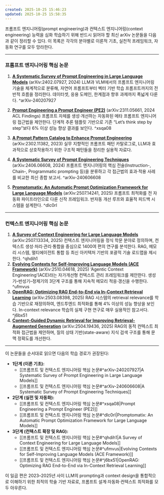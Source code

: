 ```yaml
---
created: 2025-10-25 15:46:23
updated: 2025-10-25 15:58:35
---
```

프롬프트 엔지니어링(prompt engineering)과 컨텍스트 엔지니어링(context engineering) 능력을 심화 학습하기 위해 반드시 읽어야 할 최신 arXiv 논문들을 다음과 같이 정리할 수 있다. 이 목록은 각각의 분야별로 이론적 기초, 실천적 프레임워크, 자동화 연구를 모두 망라한다.

***

### 프롬프트 엔지니어링 핵심 논문

1. **[A Systematic Survey of Prompt Engineering in Large Language Models](https://arxiv.org/abs/2402.07927)** (arXiv:2402.07927, 2024)
   LLM과 VLM에서의 프롬프트 엔지니어링 기술을 체계적으로 분류해, 자연어 프롬프트부터 벡터 기반 학습 프롬프트까지의 전반적 흐름을 정리한다. 데이터셋, 응용 도메인, 한계점과 향후 과제까지 폭넓게 다룬다. ^arXiv-240207927

2. **[Prompt Engineering a Prompt Engineer (PE2)](https://arxiv.org/abs/2311.05661)** (arXiv:2311.05661, 2024 ACL Findings)
   프롬프트 자체를 생성·개선하는 자동화된 메타 프롬프트 엔지니어링 접근법을 제안한다. 단계적 추론 템플릿 기반으로 기존 “Let’s think step by step”보다 6% 이상 성능 향상 결과를 보인다. ^xsqa08
3. **[A Prompt Pattern Catalog to Enhance Prompt Engineering](https://arxiv.org/abs/2302.11382)** (arXiv:2302.11382, 2023)
   실무 지향적인 프롬프트 패턴 카탈로그로, LLM과 효과적으로 상호작용하기 위한 구조적 패턴들을 정리한 실용적 자료다.

4. **[A Systematic Survey of Prompt Engineering Techniques](https://arxiv.org/abs/2406.06608)** (arXiv:2406.06608, 2024)
   프롬프트 엔지니어링의 핵심 전술(Instruction-, Chain-, Programmatic prompting 등)을 분류하고 각 접근법의 효과·적용 사레를 비교한 최신 종합 보고서. ^arXiv-240606608

5. **[Promptomatix: An Automatic Prompt Optimization Framework for Large Language Models](https://arxiv.org/abs/2507.14241)** (arXiv:2507.14241, 2025)
   프롬프트 최적화를 전 자동화 파이프라인으로 다룬 신작 프레임워크. 반자동 개선 루프와 효율적 피드백 시스템을 설계한다. ^dlc0rl

***

### 컨텍스트 엔지니어링 핵심 논문

1. **[A Survey of Context Engineering for Large Language Models](https://arxiv.org/abs/2507.13334)** (arXiv:2507.13334, 2025)
   컨텍스트 엔지니어링을 정식 학문 분야로 정의하며, 컨텍스트 생성·처리·관리·통합을 중심으로 1400여 편의 연구를 분석한다. RAG, 메모리 시스템, 멀티에이전트 통합 등 최신 아키텍처 기반의 포괄적 기술 로드맵을 제시한다. ^qhdih1
2. **[Evolving Contexts for Self-Improving Language Models (ACE Framework)](https://arxiv.org/abs/2510.04618)** (arXiv:2510.04618, 2025)
   ‘Agentic Context Engineering’(ACE)라는 자가개선형 컨텍스트 관리 프레임워크를 제안한다. 생성기–반성기–정제기의 3단계 구조를 통해 지속적 메모리 적응·갱신을 수행한다. ^ufmvus
3. **[OpenRAG: Optimizing RAG End-to-End via In-Context Retrieval Learning](https://arxiv.org/abs/2503.08398)** (arXiv:2503.08398, 2025)
   RAG 시스템의 retrieval relevance를 학습 기반으로 재정의하여, 엔드투엔드 최적화를 통해 4% 이상의 성능 향상을 보인다. In-context relevance 학습의 실제 구현 연구로 매우 실용적인 참고서다. ^j6bx51
4. **[Context-Guided Dynamic Retrieval for Improving Retrieval-Augmented Generation](https://arxiv.org/abs/2504.19436)** (arXiv:2504.19436, 2025)
   RAG의 동적 컨텍스트 최적화 접근법을 제안하며, 질의 상태 기반(state-aware) 지식 검색 구조를 통해 문맥 정확도를 개선한다.

***

이 논문들을 순서대로 읽으면 다음의 학습 경로가 권장된다:

- **1단계 (이론 기초):**
	- [[프롬프트 및 컨텍스트 엔지니어링 핵심 논문#^arXiv-240207927|A Systematic Survey of Prompt Engineering in Large Language Models]]
	- [[프롬프트 및 컨텍스트 엔지니어링 핵심 논문#^arXiv-240606608|A Systematic Survey of Prompt Engineering Techniques]]
- **2단계 (실전 및 자동화):**
	- [[프롬프트 및 컨텍스트 엔지니어링 핵심 논문#^xsqa08|Prompt Engineering a Prompt Engineer (PE2)]]
	- [[프롬프트 및 컨텍스트 엔지니어링 핵심 논문#^dlc0rl|Promptomatix: An Automatic Prompt Optimization Framework for Large Language Models]]
- **3단계 (컨텍스트 확장 및 RAG):**
	- [[프롬프트 및 컨텍스트 엔지니어링 핵심 논문#^qhdih1|A Survey of Context Engineering for Large Language Models]]
	- [[프롬프트 및 컨텍스트 엔지니어링 핵심 논문#^ufmvus|Evolving Contexts for Self-Improving Language Models (ACE Framework)]]
	- [[프롬프트 및 컨텍스트 엔지니어링 핵심 논문#^j6bx51|OpenRAG: Optimizing RAG End-to-End via In-Context Retrieval Learning]]

이 일곱 편은 2023–2025년 사이 LLM의 prompting과 context design을 통합적으로 이해하기 위한 최적의 학술 기반 자료로, 프롬프트 설계·자동화·컨텍스트 최적화를 모두 아우른다.

